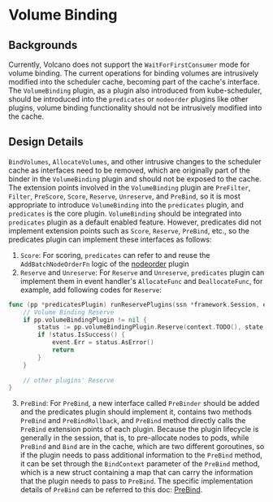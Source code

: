 # Volume Binding

## Backgrounds
Currently, Volcano does not support the `WaitForFirstConsumer` mode for volume binding. 
The current operations for binding volumes are intrusively modified into the scheduler cache, becoming part of the cache's interface.
The `VolumeBinding` plugin, as a plugin also introduced from kube-scheduler, should be introduced into the `predicates` or `nodeorder` plugins like other plugins, 
volume binding functionality should not be intrusively modified into the cache.

## Design Details
`BindVolumes`, `AllocateVolumes`, and other intrusive changes to the scheduler cache as interfaces need to be removed, 
which are originally part of the binder in the `VolumeBinding` plugin and should not be exposed to the cache. 
The extension points involved in the `VolumeBinding` plugin are `PreFilter`, `Filter`, `PreScore`, `Score`, `Reserve`, `Unreserve`, and `PreBind`, 
so it is most appropriate to introduce `VolumeBinding` into the `predicates` plugin, and `predicates` is the core plugin. 
`VolumeBinding` should be integrated into `predicates` plugin as a default enabled feature. However, 
predicates did not implement extension points such as `Score`, `Reserve`, `PreBind`, etc., so the predicates plugin can implement these interfaces as follows:
1. `Score`: For scoring, `predicates` can refer to and reuse the `AddBatchNodeOrderFn` logic of the 
[nodeorder](https://github.com/volcano-sh/volcano/blob/7103c18de19821cd278f949fa24c13da350a8c5d/pkg/scheduler/plugins/nodeorder/nodeorder.go#L301-L335) plugin
2. `Reserve` and `Unreserve`: For `Reserve` and `Unreserve`, `predicates` plugin can implement them in event handler's `AllocateFunc` and `DeallocateFunc`, for example,
add following codes for `Reserve`:
```go
func (pp *predicatesPlugin) runReservePlugins(ssn *framework.Session, event *framework.Event) {
	// Volume Binding Reserve
	if pp.volumeBindingPlugin != nil {
		status := pp.volumeBindingPlugin.Reserve(context.TODO(), state, event.Task.Pod, event.Task.Pod.Spec.NodeName)
		if !status.IsSuccess() {
			event.Err = status.AsError()
			return
		}
	}
	
	// other plugins' Reserve
}
```
3. `PreBind`: For `PreBind`, a new interface called `PreBinder` should be added and the predicates plugin should implement it, contains
two methods `PreBind` and `PreBindRollback`, and `PreBind` method directly calls the `PreBind` extension points of each plugin. 
Because the plugin lifecycle is generally in the session, that is, to pre-allocate nodes to pods, while `PreBind` and `Bind` are in the cache, 
which are two different goroutines, so if the plugin needs to pass additional information to the `PreBind` method, 
it can be set through the `BindContext` parameter of the `PreBind` method, which is a new struct containing a map that can carry the information that the plugin needs to pass to `PreBind`. 
The specific implementation details of `PreBind` can be referred to this doc: [PreBind](prebind.md).